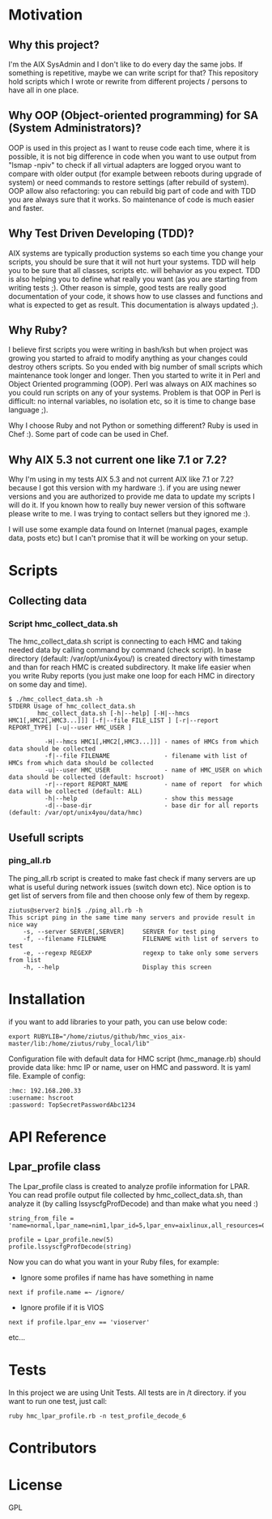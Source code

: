 # Motivation
## Why this project?
I'm the AIX SysAdmin and I don't like to do every day the same jobs. If something is repetitive, maybe we can write script for that?
This repository hold scripts which I wrote or rewrite from different projects / persons to have all in one place.

## Why OOP (Object-oriented programming) for SA (System Administrators)?
OOP is used in this project as I want to reuse code each time, where it is possible, 
it is not big difference in code when you want to use
output from "lsmap -npiv" to check if all virtual adapters are logged oryou want to compare with older output (for example between reboots during
upgrade of system) or need commands to restore settings (after rebuild of system).
OOP allow also refactoring: you can rebuild big part of code and 
with TDD you are always sure that it works. So maintenance of code is much easier and faster.

## Why  Test Driven Developing (TDD)?
AIX systems are typically production systems so each time you change your scripts, you should be sure that it will not hurt your systems.
TDD will help you to be sure that all classes, scripts etc. will behavior as you expect. TDD is also helping you to define what really you 
want (as you are starting from writing tests ;). Other reason is simple, good tests are really good documentation of your code, it shows how
to use classes and functions and what is expected to get as result. This documentation is always updated ;).

## Why Ruby?
I believe first scripts you were writing in bash/ksh but when project was growing you started to afraid to modify anything as 
your changes could destroy others scripts. So you ended with big number of small scripts which maintenance took longer and longer. 
Then you started to write it in Perl and Object Oriented programming (OOP). Perl was always on AIX machines so you could
 run scripts on any of your systems. Problem is that OOP in Perl 
is difficult: no internal variables, no isolation etc, so it is time to change base language ;). 

Why I choose Ruby and not Python or something different? Ruby is used in Chef :). Some part of code can be used in Chef.


## Why AIX 5.3 not current one like 7.1 or 7.2?
Why I'm using in my tests AIX 5.3 and not current AIX like 7.1 or 7.2? because I got this version with my hardware :). 
if you are using newer versions and you are authorized to provide me data to update my scripts I will do it. 
If you known how to really buy newer version of this software please write to me. I was trying to contact sellers but they ignored me :).

I will use some example data found on Internet (manual pages, example data, posts etc) but I can't promise that it will be working on your setup.


# Scripts
## Collecting data 
### Script hmc_collect_data.sh
The hmc_collect_data.sh script is connecting to each HMC and taking needed data by calling command by command (check script).
In base directory (default: /var/opt/unix4you/) is created directory with timestamp and than for reach HMC
is created subdirectory. It make life easier when you write Ruby reports (you just make one loop 
for each HMC in directory on some day and time).
```
$ ./hmc_collect_data.sh -h
STDERR Usage of hmc_collect_data.sh
        hmc_collect_data.sh [-h|--help] [-H|--hmcs HMC1[,HMC2[,HMC3...]]] [-f|--file FILE_LIST ] [-r|--report REPORT_TYPE] [-u|--user HMC_USER ]

          -H|--hmcs HMC1[,HMC2[,HMC3...]]] - names of HMCs from which data should be collected
          -f|--file FILENAME               - filename with list of HMCs from which data should be collected
          -u|--user HMC_USER               - name of HMC_USER on which data should be collected (default: hscroot)
          -r|--report REPORT_NAME          - name of report  for which data will be collected (default: ALL)
          -h|--help                        - show this message
          -d|--base-dir                    - base dir for all reports (default: /var/opt/unix4you/data/hmc)
```


## Usefull scripts
### ping_all.rb
The ping_all.rb script is created to make fast check if many servers are up what is useful during network issues (switch down etc).
Nice option is to get list of servers from file and then choose only few of them by regexp.

```
ziutus@server2 bin]$ ./ping_all.rb -h
This script ping in the same time many servers and provide result in nice way
    -s, --server SERVER[,SERVER]     SERVER for test ping
    -f, --filename FILENAME          FILENAME with list of servers to test
    -e, --regexp REGEXP              regexp to take only some servers from list
    -h, --help                       Display this screen

```



# Installation

if you want to add libraries to your path, you can use below code:

```
export RUBYLIB="/home/ziutus/github/hmc_vios_aix-master/lib:/home/ziutus/ruby_local/lib"
```

Configuration file with default data for HMC script (hmc_manage.rb) should provide data like: hmc IP or name, user on HMC and password. It is yaml file. 
Example of config:

```
:hmc: 192.168.200.33
:username: hscroot
:password: TopSecretPasswordAbc1234
```

# API Reference
## Lpar_profile class

The Lpar_profile class is created to analyze profile information for LPAR.
You can read profile output file collected by hmc_collect_data.sh, than
analyze it (by calling lssyscfgProfDecode) and than make what you need :)

```
string_from_file = 'name=normal,lpar_name=nim1,lpar_id=5,lpar_env=aixlinux,all_resources=0,min_mem=2048,desired_mem=6144,max_mem=10240,min_num_huge_pages=0,desired_num_huge_pages=0,max_num_huge_pages=0,mem_mode=ded,hpt_ratio=1:64,proc_mode=shared,min_proc_units=0.1,desired_proc_units=0.3,max_proc_units=0.8,min_procs=1,desired_procs=1,max_procs=2,sharing_mode=cap,uncap_weight=0,io_slots=none,lpar_io_pool_ids=none,max_virtual_slots=10,"virtual_serial_adapters=0/server/1/any//any/1,1/server/1/any//any/1","virtual_scsi_adapters=2/client/2/vios1/2/1,3/client/3/vios2/2/1","virtual_eth_adapters=6/1/6//0/0,7/0/7//0/0",hca_adapters=none,boot_mode=norm,conn_monitoring=0,auto_start=0,power_ctrl_lpar_ids=none,work_group_id=none,redundant_err_path_reporting=0'

profile = Lpar_profile.new(5)
profile.lssyscfgProfDecode(string)
```

Now you can do what you want in your Ruby files, for example:
* Ignore some profiles if name has have something in name

``` 
next if profile.name =~ /ignore/
```
* Ignore profile if it is VIOS
``` 
next if profile.lpar_env == 'vioserver'
```
etc...

# Tests
In this project we are using Unit Tests. All tests are in /t directory. if you want to run one test, just call:
```
ruby hmc_lpar_profile.rb -n test_profile_decode_6
```

# Contributors

# License
GPL